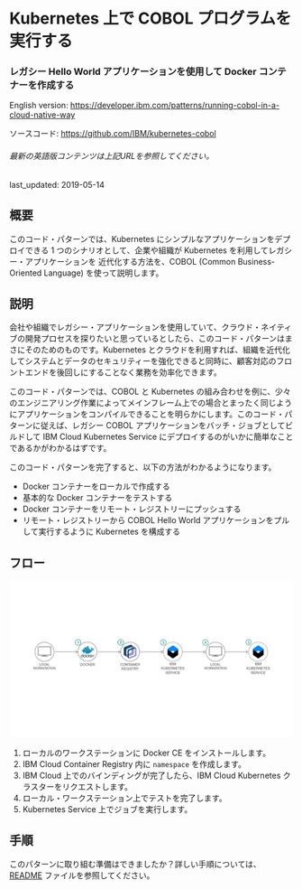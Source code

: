 # Kubernetes 上で COBOL プログラムを実行する

### レガシー Hello World アプリケーションを使用して Docker コンテナーを作成する

English version: https://developer.ibm.com/patterns/running-cobol-in-a-cloud-native-way
  
ソースコード: https://github.com/IBM/kubernetes-cobol

###### 最新の英語版コンテンツは上記URLを参照してください。
last_updated: 2019-05-14

 
## 概要

このコード・パターンでは、Kubernetes にシンプルなアプリケーションをデプロイできる 1 つのシナリオとして、企業や組織が Kubernetes を利用してレガシー・アプリケーションを 近代化する方法を、COBOL (Common Business-Oriented Language) を使って説明します。

## 説明

会社や組織でレガシー・アプリケーションを使用していて、クラウド・ネイティブの開発プロセスを探りたいと思っているとしたら、このコード・パターンはまさにそのためのものです。Kubernetes とクラウドを利用すれば、組織を近代化してシステムとデータのセキュリティーを強化できると同時に、顧客対応のフロントエンドを後回しにすることなく業務を効率化できます。

このコード・パターンでは、COBOL と Kubernetes の組み合わせを例に、少々のエンジニアリング作業によってメインフレーム上での場合とまったく同じようにアプリケーションをコンパイルできることを明らかにします。このコード・パターンに従えば、レガシー COBOL アプリケーションをバッチ・ジョブとしてビルドして IBM Cloud Kubernetes Service にデプロイするのがいかに簡単なことであるかがわかるはずです。

このコード・パターンを完了すると、以下の方法がわかるようになります。

* Docker コンテナーをローカルで作成する
* 基本的な Docker コンテナーをテストする
* Docker コンテナーをリモート・レジストリーにプッシュする
* リモート・レジストリーから COBOL Hello World アプリケーションをプルして実行するように Kubernetes を構成する

## フロー

![アーキテクチャー図](./images/arch-diagram.png)

1. ローカルのワークステーションに Docker CE をインストールします。
1. IBM Cloud Container Registry 内に `namespace` を作成します。
1. IBM Cloud 上でのバインディングが完了したら、IBM Cloud Kubernetes クラスターをリクエストします。
1. ローカル・ワークステーション上でテストを完了します。
1. Kubernetes Service 上でジョブを実行します。

## 手順

このパターンに取り組む準備はできましたか？詳しい手順については、[README](https://github.com/IBM/kubernetes-cobol/blob/master/README.md) ファイルを参照してください。
